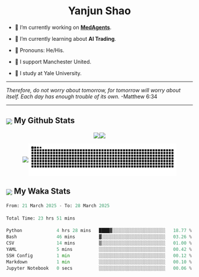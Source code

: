 

<h1 align="center">Yanjun Shao</h1>

- 🐒 I’m currently working on **[MedAgents](https://github.com/gersteinlab/MedAgents)**.

- 🦧 I’m currently learning about **AI Trading**.

- 🦍 Pronouns: He/His.

- 👹 I support Manchester United.

- 🐶 I study at Yale University.

---

<i> Therefore, do not worry about tomorrow, for tomorrow will worry about itself. Each day has enough trouble of its own. </i> -Matthew 6:34

---

<h2><img src="https://emojis.slackmojis.com/emojis/images/1579216111/7550/pikachu_wave.gif?1579216111" align="center" width="28" /> My Github Stats</h2>

<p align="center"><img align="center" src = "https://github-readme-stats.vercel.app/api?username=super-dainiu&show_icons=true&count_private=true&theme=tokyonight&hide=issues&line_height=30" width="400px"><img align="center" src = "https://github-readme-streak-stats.herokuapp.com/?user=super-dainiu&theme=tokyonight" width="400px"></p>

<p align="center"><img align="center" width="400px" src="https://github-readme-stats.vercel.app/api/top-langs/?username=super-dainiu&layout=compact&theme=tokyonight&hide=html,tex,jupyter%20notebook"><img align="center" width="400px" src="https://github.com/super-dainiu/super-dainiu/blob/output/github-contribution-grid-snake.svg"></p>

<h2><img src="https://emojis.slackmojis.com/emojis/images/1579216111/7550/pikachu_wave.gif?1579216111" align="center" width="28" /> My Waka Stats</h2>

<!--START_SECTION:waka-->

```python
From: 21 March 2025 - To: 28 March 2025

Total Time: 23 hrs 51 mins

Python             4 hrs 28 mins   ████▓░░░░░░░░░░░░░░░░░░░░   18.77 %
Bash               46 mins         ▓░░░░░░░░░░░░░░░░░░░░░░░░   03.26 %
CSV                14 mins         ▒░░░░░░░░░░░░░░░░░░░░░░░░   01.00 %
YAML               5 mins          ░░░░░░░░░░░░░░░░░░░░░░░░░   00.42 %
SSH Config         1 min           ░░░░░░░░░░░░░░░░░░░░░░░░░   00.12 %
Markdown           1 min           ░░░░░░░░░░░░░░░░░░░░░░░░░   00.10 %
Jupyter Notebook   0 secs          ░░░░░░░░░░░░░░░░░░░░░░░░░   00.06 %
```

<!--END_SECTION:waka-->
